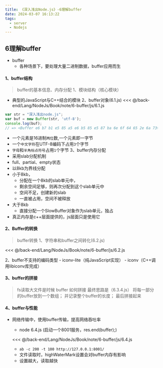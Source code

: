 ```yaml
---
title: 《深入浅出Node.js》-6理解buffer
date: 2024-03-07 16:13:22
tags:
  - server
  - Nodejs
---
```

## 6理解buffer
- buffer
  - 各种场景下，要处理大量二进制数据，buffer应用而生
#### 1、buffer结构
> buffer的基本信息、内存分配
1、模块结构（核心模块）
  - 典型的JavaScript与C++结合的模块
2、buffer对象(6.1.js)
  <<< @/back-end/Lang/NodeJs/Book/note/6-buffer/js/6.1.js
  ```js
  var str = "深入浅出node.js";
  var buf = new Buffer(str, 'utf-8');
  console.log(buf);
  // => <Buffer e6 b7 b1 e5 85 a5 e6 b5 85 e5 87 ba 6e 6f 64 65 2e 6a 73>
  ```
  - 一个元素是16进制`两位`数,一个元素即一字节
  - 一个`中文字符`在UTF-8编码下占用`3`个字节
  - `字母`和`半角标点符号`占用`1`个字节
3、buffer内存分配
  - 采用slab分配机制
  - full、partial、empty状态
  - 以8kb为界线分配
  - 小于8kb，
    - 分配在一个8kb的slab单元中，
    - 剩余空间足够，则再次分配到这个slab单元中
    - 空间不足，创建新的slab
    - 一直被占用，空间不被释放
  - 大于8kb
    - 直接分配一个SlowBuffer对象作为slab单元，独占
  - 真正内存是c++层面提供的，js层面只是使用它

#### 2、Buffer的转换
> buffer转换
1、字符串和buffer之间转化(6.2.js)

  <<< @/back-end/Lang/NodeJs/Book/note/6-buffer/js/6.2.js

2、buffer不支持的编码类型
    - iconv-lite（纯JavaScript实现） 
    - iconv（C++调用libiconv库完成） 
#### 3、buffer的拼接
> fs读取大文件是时候
> buffer 如何拼接
> 最终思路是（6.3.4.js）
  将每一部分的buffer放到一个数组；
  并记录整个buffer的长度；
  最后拼接起来

#### 4、buffer与性能
- 网络传输中，使用buffer传输，提高网络吞吐率
  - node 6.4.js (启动一个8001服务，res.end(buffer);)

  <<< @/back-end/Lang/NodeJs/Book/note/6-buffer/js/6.4.js

  - `ab -c 200 -t 100 http://127.0.0.1:8001/`
  - 文件读取时，highWaterMark设置会对buffer内存有影响
  - 设置越大，读取越快
